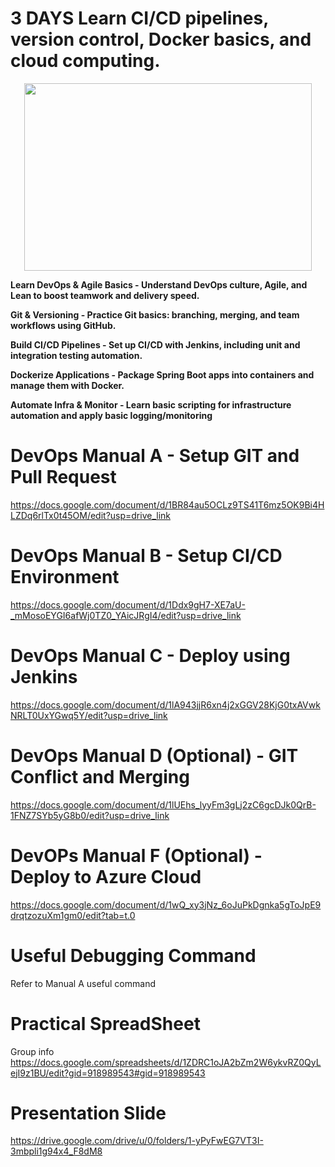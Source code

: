 # 3 DAYS Learn CI/CD pipelines, version control, Docker basics, and cloud computing.

<p align="center">

  <img width="460" height="300" src="https://github.com/pcyuen98/spring-boot-basic/blob/main/DevOps/pic/kubernetes.png">
</p>

<b>

Learn DevOps & Agile Basics - Understand DevOps culture, Agile, and Lean to boost teamwork and delivery speed.

Git & Versioning - Practice Git basics: branching, merging, and team workflows using GitHub.

Build CI/CD Pipelines - Set up CI/CD with Jenkins, including unit and integration testing automation.

Dockerize Applications - Package Spring Boot apps into containers and manage them with Docker.

Automate Infra & Monitor - Learn basic scripting for infrastructure automation and apply basic logging/monitoring


</b>

# DevOps Manual A - Setup GIT and Pull Request
https://docs.google.com/document/d/1BR84au5OCLz9TS41T6mz5OK9Bi4HLZDq6rlTx0t45OM/edit?usp=drive_link

# DevOps Manual B - Setup CI/CD Environment
https://docs.google.com/document/d/1Ddx9gH7-XE7aU-_mMosoEYGI6afWj0TZ0_YAicJRgI4/edit?usp=drive_link

# DevOps Manual C - Deploy using Jenkins
https://docs.google.com/document/d/1lA943jjR6xn4j2xGGV28KjG0txAVwkNRLT0UxYGwq5Y/edit?usp=drive_link

# DevOps Manual D (Optional) - GIT Conflict and Merging
https://docs.google.com/document/d/1lUEhs_lyyFm3gLj2zC6gcDJk0QrB-1FNZ7SYb5yG8b0/edit?usp=drive_link

# DevOPs Manual F (Optional) - Deploy to Azure Cloud
https://docs.google.com/document/d/1wQ_xy3jNz_6oJuPkDgnka5gToJpE9drqtzozuXm1gm0/edit?tab=t.0


# Useful Debugging Command
Refer to Manual A useful command

# Practical SpreadSheet
Group info
https://docs.google.com/spreadsheets/d/1ZDRC1oJA2bZm2W6ykvRZ0QyLejI9z1BU/edit?gid=918989543#gid=918989543

# Presentation Slide
https://drive.google.com/drive/u/0/folders/1-yPyFwEG7VT3I-3mbpli1g94x4_F8dM8
